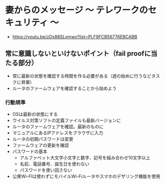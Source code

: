 # 妻からのメッセージ 〜 テレワークのセキュリティ 〜
- https://youtu.be/zDs88SLymwo?list=PLF9FCB56776EBCABB

## 常に意識しないといけないポイント（fail proofに当たる部分）
- 常に最新の状態を確認する時間を作る必要がある（週の始めに行うなどタスクに昇華）
- ルータのファームウェアを確認することから始めよう

### 行動規準
- OSは最新の状態にする
- ウイルス対策ソフトの定義ファイルも最新バージョンに
- ルータのファームウェアを確認。最新のものに
 - マニュアルにあるIPアドレスをブラウザに入力
 - ルータの初期パスワードは変更
 - ファームウェアの更新を確認
- パスワードの基本
  - アルファベット大文字小文字と数字、記号を組み合わせ10文字以上
  - 名前、電話番号、誕生日を使わない
  - パスワードを使い回さない
- 公衆Wi-FIは使わずにモバイルWi-Fiルータやスマホのデザリング機能を使用
